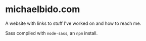 # michaelbido.com
A website with links to stuff I've worked on and how to reach me.

Sass compiled with `node-sass`, an `npm` install.
